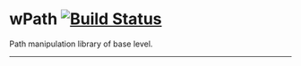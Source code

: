 # wPath [![Build Status](https://travis-ci.org/Wandalen/wPath.svg?branch=master)](https://travis-ci.org/Wandalen/wPath)

Path manipulation library of base level.

_ _ _ _ _













